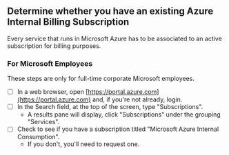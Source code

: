 ## Determine whether you have an existing Azure Internal Billing Subscription

Every service that runs in Microsoft Azure has to be associated to an active subscription for billing purposes.

### For Microsoft Employees

These steps are only for full-time corporate Microsoft employees.

- [ ] In a web browser, open [https://portal.azure.com](https://portal.azure.com) and, if you're not already, login.
- [ ] In the Search field, at the top of the screen, type "Subscriptions".
    - A results pane will display, click "Subscriptions" under the grouping "Services".
- [ ] Check to see if you have a subscription titled "Microsoft Azure Internal Consumption".
    - If you don't, you'll need to request one.
